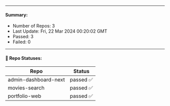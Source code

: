 
---
#### Summary:
<p><ul>
            <li><span>Number of Repos: 3</span></li>
            <li><span>Last Update: Fri, 22 Mar 2024 00:20:02 GMT</span></li>
            <li><span>Passed: 3</span></li>
            <li><span>Failed: 0</span></li>
          </ul></p>
  

---

#### 📝 Repo Statuses:
<table>
            <thead>
              <tr>
                <th>Repo</th>
                <th>Status</th>
              </tr>
            </thead>
            <tbody>
              <tr>
                                  <td>admin-dashboard-next</td>
                                  <td>passed ✅</td>
                                </tr><tr>
                                  <td>movies-search</td>
                                  <td>passed ✅</td>
                                </tr><tr>
                                  <td>portfolio-web</td>
                                  <td>passed ✅</td>
                                </tr>
            </tbody>
          </table>
  